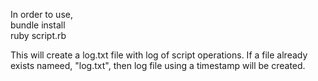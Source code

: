 In order to use,   
    bundle install  
    ruby script.rb  
  
This will create a log.txt file with log of script operations. If a file already exists nameed, "log.txt", then log file using a timestamp will be created.


